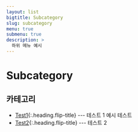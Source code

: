 ```yaml
---
layout: list
bigtitle: Subcategory
slug: subcategory
menu: true
submenu: true
description: >
  하위 메뉴 예시
---
```


# Subcategory

## 카테고리

- [Test1]{:.heading.flip-title} --- 테스트 1 예시 테스트
- [Test2]{:.heading.flip-title} --- 테스트 2

[test1]: /test1/
[test2]: /test2/
